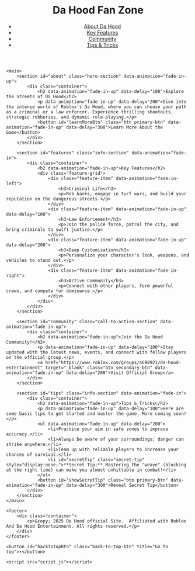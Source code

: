 <!DOCTYPE html>
<html lang="en">
<head>
    <meta charset="UTF-8">
    <meta name="viewport" content="width=device-width, initial-scale=1.0">
    <title>Da Hood Official Site - Streets & Stories</title>
    <link href="https://fonts.googleapis.com/css2?family=Aldrich&family=Roboto:wght@300;400;700&display=swap" rel="stylesheet">
    <link rel="stylesheet" href="style.css">
</head>
<body>
    <header id="main-header">
        <div class="container header-content">
            <h1>Da Hood Fan Zone</h1>
            <nav>
                <ul>
                    <li><a href="#about" class="nav-link">About Da Hood</a></li>
                    <li><a href="#features" class="nav-link">Key Features</a></li>
                    <li><a href="#community" class="nav-link">Community</a></li>
                    <li><a href="#tips" class="nav-link">Tips & Tricks</a></li>
                </ul>
            </nav>
        </div>
    </header>

    <main>
        <section id="about" class="hero-section" data-animation="fade-in-up">
            <div class="container">
                <h2 data-animation="fade-in-up" data-delay="100">Explore the Streets of Da Hood</h2>
                <p data-animation="fade-in-up" data-delay="200">Dive into the intense world of Roblox's Da Hood, where you can choose your path as a criminal or a law enforcer. Experience thrilling shootouts, strategic robberies, and dynamic role-playing.</p>
                <button id="learnMoreBtn" class="btn primary-btn" data-animation="fade-in-up" data-delay="300">Learn More About the Game</button>
            </div>
        </section>

        <section id="features" class="info-section" data-animation="fade-in">
            <div class="container">
                <h2 data-animation="fade-in-up">Key Features</h2>
                <div class="feature-grid">
                    <div class="feature-item" data-animation="fade-in-left">
                        <h3>Criminal Life</h3>
                        <p>Rob banks, engage in turf wars, and build your reputation on the dangerous streets.</p>
                    </div>
                    <div class="feature-item" data-animation="fade-in-up" data-delay="100">
                        <h3>Law Enforcement</h3>
                        <p>Join the police force, patrol the city, and bring criminals to swift justice.</p>
                    </div>
                    <div class="feature-item" data-animation="fade-in-up" data-delay="200">
                        <h3>Deep Customization</h3>
                        <p>Personalize your character's look, weapons, and vehicles to stand out.</p>
                    </div>
                    <div class="feature-item" data-animation="fade-in-right">
                        <h3>Active Community</h3>
                        <p>Connect with other players, form powerful crews, and compete for dominance.</p>
                    </div>
                </div>
            </div>
        </section>

        <section id="community" class="call-to-action-section" data-animation="fade-in-up">
            <div class="container">
                <h2 data-animation="fade-in-up">Join the Da Hood Community!</h2>
                <p data-animation="fade-in-up" data-delay="100">Stay updated with the latest news, events, and connect with fellow players on the official group.</p>
                <a href="https://www.roblox.com/groups/4698921/da-hood-entertainment" target="_blank" class="btn secondary-btn" data-animation="fade-in-up" data-delay="200">Visit Official Group</a>
            </div>
        </section>

        <section id="tips" class="info-section" data-animation="fade-in">
            <div class="container">
                <h2 data-animation="fade-in-up">Tips & Tricks</h2>
                <p data-animation="fade-in-up" data-delay="100">Here are some basic tips to get started and master the game. More coming soon!</p>
                <ul data-animation="fade-in-up" data-delay="200">
                    <li>Practice your aim in safe zones to improve accuracy.</li>
                    <li>Always be aware of your surroundings; danger can strike anywhere.</li>
                    <li>Team up with reliable players to increase your chances of survival.</li>
                    <li id="secretTip" class="secret-tip" style="display:none;">**Secret Tip:** Mastering the "weave" (blocking at the right time) can make you almost unhittable in combat!</li>
                </ul>
                <button id="showSecretTip" class="btn primary-btn" data-animation="fade-in-up" data-delay="300">Reveal Secret Tip</button>
            </div>
        </section>
    </main>

    <footer>
        <div class="container">
            <p>&copy; 2025 Da Hood official Site.  Affiliated with Roblox And Da Hood Entertainment. All rights reserved.</p>
        </div>
    </footer>

    <button id="backToTopBtn" class="back-to-top-btn" title="Go to top">↑</button>

    <script src="script.js"></script>
</body>
</html>
